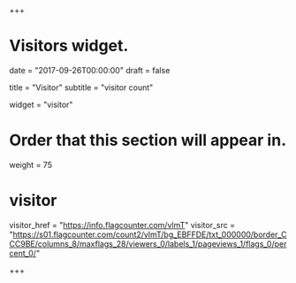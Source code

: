 +++
# Visitors widget.

date = "2017-09-26T00:00:00"
draft = false


title = "Visitor"
subtitle = "visitor count"

widget = "visitor"

# Order that this section will appear in.
weight = 75


# visitor
visitor_href = "https://info.flagcounter.com/vlmT"
visitor_src = "https://s01.flagcounter.com/count2/vlmT/bg_EBFFDE/txt_000000/border_CCC9BE/columns_8/maxflags_28/viewers_0/labels_1/pageviews_1/flags_0/percent_0/"

+++
